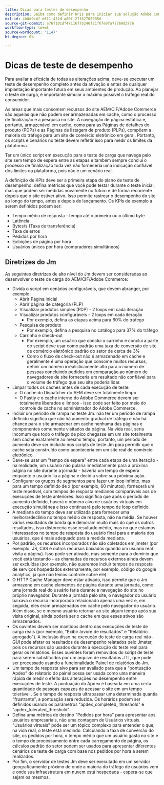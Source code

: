 ```yaml
---
title: Dicas para testes de desempenho
description: Saiba como definir KPIs para iniciar sua solução Adobe Commerce e Adobe Experience Manager.
exl-id: 4b0d9c4f-e611-452d-a80f-27f82705935d
source-git-commit: e76f101df47116f7b246f21f0fe0fa72769d2776
workflow-type: tm+mt
source-wordcount: '1147'
ht-degree: 0%

---
```


# Dicas de teste de desempenho

Para avaliar a eficácia de todas as alterações acima, deve-se executar um teste de desempenho completo antes da ativação e antes de qualquer implantação importante futura em seus ambientes de produção. Ao planejar o teste de carga, é importante simular o máximo possível o tráfego real do consumidor.

As áreas que mais consomem recursos do site AEM/CIF/Adobe Commerce são aquelas que não podem ser armazenadas em cache, como o processo de finalização e a pesquisa no site. A navegação de página estática e, portanto, armazenável em cache, como para as Páginas de detalhes do produto (PDPs) e as Páginas de listagem de produto (PLPs), compõem a maioria do tráfego para um site de comércio eletrônico em geral. Portanto, os scripts e cenários no teste devem refletir isso para medir os limites da plataforma.

Ter um único script em execução para o teste de carga que navega pelo site sem tempo de espera entre as etapas e também sempre conclui o processo de finalização toda vez não forneceria uma indicação confiável dos limites da plataforma, pois não é um cenário real.

A definição de KPIs deve ser a primeira etapa do plano de teste de desempenho: defina métricas que você pode testar durante o teste inicial, mas que podem ser medidas novamente no futuro e de forma recorrente depois que o site estiver ativo. Isso permite rastrear o desempenho do site ao longo do tempo, antes e depois do lançamento. Os KPIs de exemplo a serem definidos podem ser:

- Tempo médio de resposta - tempo até o primeiro ou o último byte
- Latência
- Bytes/s (Taxa de transferência)
- Taxa de erros
- Pedidos por hora
- Exibições de página por hora
- Usuários únicos por hora (compradores simultâneos)

## Diretrizes do Jm

As seguintes diretrizes de alto nível do Jm devem ser consideradas ao desenvolver o teste de carga do AEM/CIF/Adobe Commerce:

- Divida o script em cenários configuráveis, que devem abranger, por exemplo:
   - Abrir Página Inicial
   - Abrir página de categoria (PLP)
   - Visualizar produtos simples (PDP) - 2 loops em cada iteração
   - Visualizar produtos configuráveis - 2 loops em cada iteração
      - Por exemplo, defina as etapas acima para 60% do tráfego
   - Pesquisa de produto
      - Por exemplo, defina a pesquisa no catálogo para 37% do tráfego
   - Carrinho e check-out
      - Por exemplo, um usuário que conclui o carrinho e conclui a parte do script deve usar como padrão uma taxa de conversão de site de comércio eletrônico padrão do setor de cerca de 3%
      - Como o fluxo de check-out não é armazenado em cache e geralmente é uma operação que consome muitos recursos, definir um número irrealisticamente alto para o número de pessoas concluindo pedidos em comparação ao número de navegadores de site forneceria um resultado não confiável para o volume de tráfego que seu site poderia lidar.
- Limpar todos os caches antes de cada execução de teste:
   - O cache do Dispatcher do AEM deve ser totalmente limpo
   - O Fastly e o cache interno do Adobe Commerce devem ser totalmente liberados e limpos - isso pode ser feito por meio do controle de cache no administrador do Adobe Commerce.
- Incluir um período de rampa no teste Jm: não ter um período de rampa definido significa que não há aumento gradual de tráfego e não há chance para o site armazenar em cache nenhuma das páginas e componentes comumente visitados da página. Na vida real, seria incomum que todo o tráfego de pico chegasse em um site totalmente sem cache exatamente ao mesmo tempo, portanto, um período de aumento deve ser incluído nos scripts de teste Jm para permitir que o cache seja construído como aconteceria em um site real de comércio eletrônico.
- Deve-se usar um &quot;tempo de espera&quot; entre cada etapa de uma iteração - na realidade, um usuário não pularia imediatamente para a próxima página no site durante a jornada - haveria um tempo de espera enquanto o usuário lia a página e decidia sobre sua próxima ação.
- Configurar os grupos de segmentos para fazer um loop infinito, mas para um tempo definido de x (por exemplo, 60 minutos), fornecerá um teste repetível, com tempos de resposta medianos comparáveis aos de execuções de teste anteriores. Isso significa que após o período de aumento definido, haverá o número alvo de usuários virtuais em execução simultânea e isso continuará pelo tempo de loop definido.
- A mediana do tempo deve ser utilizada para fornecer uma melhora/declínio no tempo médio de resposta, não na média. Se houver vários resultados de borda que demoram muito mais do que os outros resultados, isso distorceria esse resultado médio, mas no que estamos interessados no tempo de resposta do usuário final para a maioria dos usuários, que é mais adequado para a medida mediana.
- Por padrão, os recursos incorporados não são coletados em jmeter (por exemplo, JS, CSS e outros recursos baixados quando um usuário real visita a página). Isso pode ser ativado, mas somente para o domínio que você está testando - as chamadas de recursos externos ainda devem ser excluídas (por exemplo, não queremos incluir tempos de resposta de serviços hospedados externamente, por exemplo, código do google analytics, já que não temos controle sobre ele).
- O HTTP Cache Manager deve estar ativado, isso permite que o Jm armazene em cache elementos de página durante uma jornada, como uma jornada real do usuário faria durante a navegação do site no próprio navegador. Durante a jornada pelo site, o navegador do usuário baixava o recurso incorporado relacionado apenas uma vez e, em seguida, eles eram armazenados em cache pelo navegador do usuário. Além disso, se o mesmo usuário retornar ao site algum tempo após sua visita original, ainda poderá ser o cache em que esses ativos são armazenados.
- Os ouvintes devem ser mantidos dentro das execuções de teste de carga reais (por exemplo, &quot;Exibir árvore de resultados&quot; e &quot;Relatório agregado&quot;). A inclusão disso na execução do teste de carga real não-GUI pode afetar os resultados de desempenho relatados pelo Jmeter, pois os recursos são usados durante a execução do teste real para gerar os relatórios. Esses ouvintes foram removidos do script de teste para serem substituídos por um arquivo de resultados JTL, que pode ser processado usando a funcionalidade Painel de relatórios do Jm.
- Um tempo de resposta alvo para ser avaliado para que a &quot;pontuação Apdex&quot; do relatório do painel possa ser usada como uma maneira rápida de medir o efeito das alterações no desempenho entre execuções de teste. A pontuação do Apdex é baseada em uma certa quantidade de pessoas capazes de acessar o site em um tempo tolerável . Se o tempo de resposta ultrapassar uma determinada quantia &quot;frustrante&quot;, a pontuação será reduzida. Os horários podem ser definidos usando os parâmetros &quot;apdex_completed_ threshold&quot; e &quot;apdex_tolerated_threshold&quot;.
- Defina uma métrica de destino &quot;Pedidos por hora&quot; para apresentar aos usuários empresariais, não uma contagem de Usuários virtuais. &quot;Usuários virtuais&quot; pode ser um tópico complexo para entender o que, na vida real, o teste está medindo. Calculando a taxa de conversão do site, os pedidos por hora, o tempo médio que um usuário gasta no site e o tempo de processamento entre cada carregamento de página, os cálculos padrão do setor podem ser usados para apresentar diferentes cenários de teste de carga com base nos pedidos por hora a serem realizados.
- Por fim, o servidor de testes Jm deve ser executado em um servidor geograficamente próximo de onde a maioria do tráfego de usuários vem e onde sua infraestrutura em nuvem está hospedada - espera-se que sejam os mesmos.
